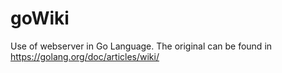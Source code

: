 # goWiki
Use of webserver in Go Language. The original can be found in https://golang.org/doc/articles/wiki/
